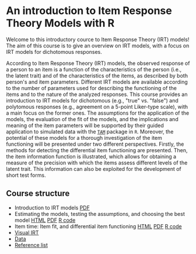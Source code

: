 # An introduction to Item Response Theory Models with R

Welcome to this introductory cource to Item Response Theory (IRT) models! The aim of this course is to give an overview on IRT models, with a focus on IRT models for dichotomous responses. 

According to Item Response Theory (IRT) models, the observed response of a person to an item is a function of the characteristics of the person (i.e., the latent trait) and of the characteristics of the items, as described by both person's and item parameters. Different IRT models are available according to the number of parameters used for describing the functioning of the items and to the nature of the analyzed responses.
This course provides an introduction to IRT models for dichotomous (e.g., "true" vs. "false") and polytomous responses (e.g., agreement on a 5-point Liker-type scale), with a main focus on the former ones. 
The assumptions for the application of the models, the evaluation of the fit of the models, and the implications and meaning of the item parameters will be supported by their guided application to simulated data with the [`TAM`](https://cran.r-project.org/web/packages/TAM/index.html) package in `R`.
Moreover, the potential of these models for a thorough investigation of the item functioning will be presented under two different perspectives. Firstly, the methods for detecting the differential item functioning are presented. Then, the item information function is illustrated, which allows for obtaining a measure of the precision with which the items assess different levels of the latent trait. 
This information can also be exploited for the development of short test forms.

## Course structure 

- Introduction to IRT models [PDF](intro/intro.pdf)
- Estimating the models, testing the assumptions, and choosing the best model [HTML](Slides/model-estimation.html) [PDF](Slides/model-estimation.pdf) [R code](Slides/model-estimation.R)
- Item time: Item fit,  and differential item functioning [HTML](Slides/item-time.html) [PDF](Slides/item-time.pdf) [R code](Slides/item-time.R)
- [Visual IRT](visual.html)
- [Data](https://drive.google.com/drive/folders/1EF4cN4yiB3Fft_y2Mh4r0Mclxc6bTRdf?usp=sharing)
- [Reference list](Reference-list.pdf)


